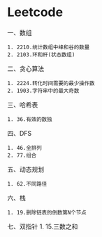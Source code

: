 # Leetcode

  一、数组
  
    1. 2210.统计数组中峰和谷的数量
    2. 2103.环和杆(状态数组)
    
  二、贪心算法
  
    1. 2224.转化时间需要的最少操作数
    2. 1903.字符串中的最大奇数
    
  三、哈希表
  
    1. 36.有效的数独
  
  四、DFS
  
    1. 46.全排列
    2. 77.组合
    
  五、动态规划
  
    1. 62.不同路径
    
  六、栈
  
    1. 19.删除链表的倒数第N个节点
    
  七、双指针
    1. 15.三数之和
